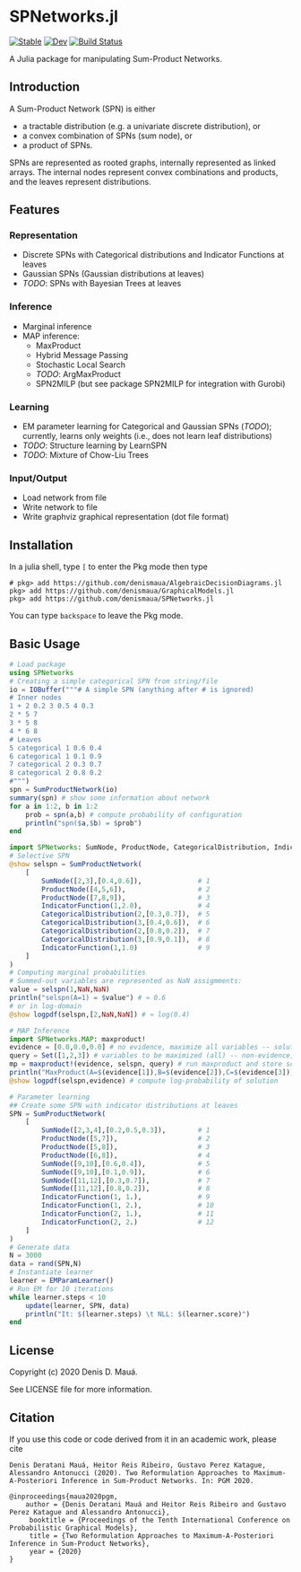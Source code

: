 # SPNetworks.jl

[![Stable](https://img.shields.io/badge/docs-stable-blue.svg)](https://denismaua.github.io/SPNetworks.jl/stable)
[![Dev](https://img.shields.io/badge/docs-dev-blue.svg)](https://denismaua.github.io/SPNetworks.jl/dev)
[![Build Status](https://github.com/denismaua/SumProductNetworks.jl/workflows/CI/badge.svg)](https://github.com/denismaua/SPNetworks.jl/actions)

A Julia package for manipulating Sum-Product Networks.

## Introduction

A Sum-Product Network (SPN) is either

- a tractable distribution (e.g. a univariate discrete distribution), or
- a convex combination of SPNs (sum node), or
- a product of SPNs.

SPNs are represented as rooted graphs, internally represented as linked arrays.
The internal nodes represent convex combinations and products, and the leaves represent distributions.

## Features

### Representation

- Discrete SPNs with Categorical distributions and Indicator Functions at leaves
- Gaussian SPNs (Gaussian distributions at leaves)
- _TODO_: SPNs with Bayesian Trees at leaves

### Inference

- Marginal inference
- MAP inference:
  - MaxProduct
  - Hybrid Message Passing
  - Stochastic Local Search
  - _TODO_: ArgMaxProduct
  - SPN2MILP (but see package SPN2MILP for integration with Gurobi)

### Learning

- EM parameter learning for Categorical and Gaussian SPNs (_TODO_); currently, learns only weights (i.e., does not learn leaf distributions)
- _TODO_: Structure learning by LearnSPN
- _TODO_: Mixture of Chow-Liu Trees

### Input/Output

- Load network from file
- Write network to file
- Write graphviz graphical representation (dot file format)

## Installation

In a julia shell, type `[` to enter the Pkg mode then type
```shell
# pkg> add https://github.com/denismaua/AlgebraicDecisionDiagrams.jl
pkg> add https://github.com/denismaua/GraphicalModels.jl
pkg> add https://github.com/denismaua/SPNetworks.jl
```
You can type `backspace` to leave the Pkg mode.

## Basic Usage

```julia
# Load package
using SPNetworks
# Creating a simple categorical SPN from string/file
io = IOBuffer("""# A simple SPN (anything after # is ignored)
# Inner nodes
1 + 2 0.2 3 0.5 4 0.3
2 * 5 7
3 * 5 8
4 * 6 8
# Leaves
5 categorical 1 0.6 0.4
6 categorical 1 0.1 0.9
7 categorical 2 0.3 0.7
8 categorical 2 0.8 0.2
#""")
spn = SumProductNetwork(io)
summary(spn) # show some information about network
for a in 1:2, b in 1:2
    prob = spn(a,b) # compute probability of configuration
    println("spn($a,$b) = $prob")
end

import SPNetworks: SumNode, ProductNode, CategoricalDistribution, IndicatorFunction
# Selective SPN
@show selspn = SumProductNetwork(
    [
        SumNode([2,3],[0.4,0.6]),              # 1
        ProductNode([4,5,6]),                  # 2
        ProductNode([7,8,9]),                  # 3
        IndicatorFunction(1,2.0),              # 4
        CategoricalDistribution(2,[0.3,0.7]),  # 5
        CategoricalDistribution(3,[0.4,0.6]),  # 6
        CategoricalDistribution(2,[0.8,0.2]),  # 7
        CategoricalDistribution(3,[0.9,0.1]),  # 8
        IndicatorFunction(1,1.0)               # 9
    ]
)
# Computing marginal probabilities
# Summed-out variables are represented as NaN assigmments:
value = selspn(1,NaN,NaN)
println("selspn(A=1) = $value") # ≈ 0.6
# or in log-domain
@show logpdf(selspn,[2,NaN,NaN]) # ≈ log(0.4)

# MAP Inference
import SPNetworks.MAP: maxproduct!
evidence = [0.0,0.0,0.0] # no evidence, maximize all variables -- solution is stored in this vector
query = Set([1,2,3]) # variables to be maximized (all) -- non-evidence, non-query variables are marginalized
mp = maxproduct!(evidence, selspn, query) # run maxproduct and store solution in evidence
println("MaxProduct(A=$(evidence[1]),B=$(evidence[2]),C=$(evidence[3])) -> $(exp(mp))")
@show logpdf(selspn,evidence) # compute log-probability of solution

# Parameter learning
## Create some SPN with indicator distributions at leaves
SPN = SumProductNetwork(
    [
        SumNode([2,3,4],[0.2,0.5,0.3]),        # 1
        ProductNode([5,7]),                    # 2
        ProductNode([5,8]),                    # 3
        ProductNode([6,8]),                    # 4
        SumNode([9,10],[0.6,0.4]),             # 5
        SumNode([9,10],[0.1,0.9]),             # 6
        SumNode([11,12],[0.3,0.7]),            # 7
        SumNode([11,12],[0.8,0.2]),            # 8
        IndicatorFunction(1, 1.),              # 9
        IndicatorFunction(1, 2.),              # 10
        IndicatorFunction(2, 1.),              # 11
        IndicatorFunction(2, 2.)               # 12
    ]
)        
# Generate data
N = 3000
data = rand(SPN,N)
# Instantiate learner
learner = EMParamLearner()
# Run EM for 10 iterations
while learner.steps < 10    
    update(learner, SPN, data)
    println("It: $(learner.steps) \t NLL: $(learner.score)")
end
```

## License

Copyright (c) 2020 Denis D. Mauá.

See LICENSE file for more information.

## Citation

If you use this code or code derived from it in an academic work, please cite

    Denis Deratani Mauá, Heitor Reis Ribeiro, Gustavo Perez Katague, Alessandro Antonucci (2020). Two Reformulation Approaches to Maximum-A-Posteriori Inference in Sum-Product Networks. In: PGM 2020.

    @inproceedings{maua2020pgm,
        author = {Denis Deratani Mauá and Heitor Reis Ribeiro and Gustavo Perez Katague and Alessandro Antonucci},
         booktitle = {Proceedings of the Tenth International Conference on Probabilistic Graphical Models},
         title = {Two Reformulation Approaches to Maximum-A-Posteriori Inference in Sum-Product Networks},
         year = {2020}
    }

